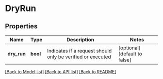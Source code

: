 # DryRun

## Properties
Name | Type | Description | Notes
------------ | ------------- | ------------- | -------------
**dry_run** | **bool** | Indicates if a request should only be verified or executed | [optional] [default to false]

[[Back to Model list]](../README.md#documentation-for-models) [[Back to API list]](../README.md#documentation-for-api-endpoints) [[Back to README]](../README.md)


